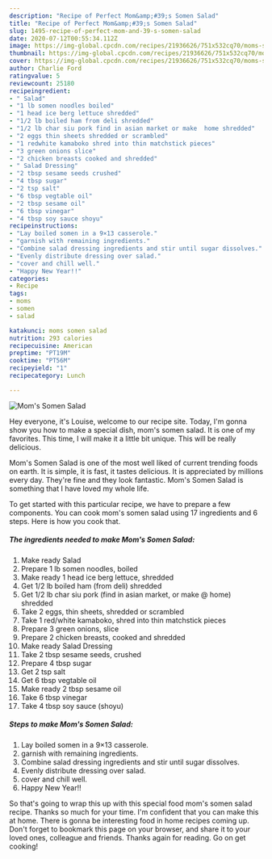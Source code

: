 ```yaml
---
description: "Recipe of Perfect Mom&amp;#39;s Somen Salad"
title: "Recipe of Perfect Mom&amp;#39;s Somen Salad"
slug: 1495-recipe-of-perfect-mom-and-39-s-somen-salad
date: 2020-07-12T00:55:34.112Z
image: https://img-global.cpcdn.com/recipes/21936626/751x532cq70/moms-somen-salad-recipe-main-photo.jpg
thumbnail: https://img-global.cpcdn.com/recipes/21936626/751x532cq70/moms-somen-salad-recipe-main-photo.jpg
cover: https://img-global.cpcdn.com/recipes/21936626/751x532cq70/moms-somen-salad-recipe-main-photo.jpg
author: Charlie Ford
ratingvalue: 5
reviewcount: 25180
recipeingredient:
- " Salad"
- "1 lb somen noodles boiled"
- "1 head ice berg lettuce shredded"
- "1/2 lb boiled ham from deli shredded"
- "1/2 lb char siu pork find in asian market or make  home shredded"
- "2 eggs thin sheets shredded or scrambled"
- "1 redwhite kamaboko shred into thin matchstick pieces"
- "3 green onions slice"
- "2 chicken breasts cooked and shredded"
- " Salad Dressing"
- "2 tbsp sesame seeds crushed"
- "4 tbsp sugar"
- "2 tsp salt"
- "6 tbsp vegtable oil"
- "2 tbsp sesame oil"
- "6 tbsp vinegar"
- "4 tbsp soy sauce shoyu"
recipeinstructions:
- "Lay boiled somen in a 9×13 casserole."
- "garnish with remaining ingredients."
- "Combine salad dressing ingredients and stir until sugar dissolves."
- "Evenly distribute dressing over salad."
- "cover and chill well."
- "Happy New Year!!"
categories:
- Recipe
tags:
- moms
- somen
- salad

katakunci: moms somen salad 
nutrition: 293 calories
recipecuisine: American
preptime: "PT19M"
cooktime: "PT56M"
recipeyield: "1"
recipecategory: Lunch

---
```



![Mom&#39;s Somen Salad](https://img-global.cpcdn.com/recipes/21936626/751x532cq70/moms-somen-salad-recipe-main-photo.jpg)

Hey everyone, it's Louise, welcome to our recipe site. Today, I'm gonna show you how to make a special dish, mom&#39;s somen salad. It is one of my favorites. This time, I will make it a little bit unique. This will be really delicious.



Mom&#39;s Somen Salad is one of the most well liked of current trending foods on earth. It is simple, it is fast, it tastes delicious. It is appreciated by millions every day. They're fine and they look fantastic. Mom&#39;s Somen Salad is something that I have loved my whole life.


To get started with this particular recipe, we have to prepare a few components. You can cook mom&#39;s somen salad using 17 ingredients and 6 steps. Here is how you cook that.

<!--inarticleads1-->

##### The ingredients needed to make Mom&#39;s Somen Salad:

1. Make ready  Salad
1. Prepare 1 lb somen noodles, boiled
1. Make ready 1 head ice berg lettuce, shredded
1. Get 1/2 lb boiled ham (from deli) shredded
1. Get 1/2 lb char siu pork (find in asian market, or make @ home) shredded
1. Take 2 eggs, thin sheets, shredded or scrambled
1. Take 1 red/white kamaboko, shred into thin matchstick pieces
1. Prepare 3 green onions, slice
1. Prepare 2 chicken breasts, cooked and shredded
1. Make ready  Salad Dressing
1. Take 2 tbsp sesame seeds, crushed
1. Prepare 4 tbsp sugar
1. Get 2 tsp salt
1. Get 6 tbsp vegtable oil
1. Make ready 2 tbsp sesame oil
1. Take 6 tbsp vinegar
1. Take 4 tbsp soy sauce (shoyu)




<!--inarticleads2-->

##### Steps to make Mom&#39;s Somen Salad:

1. Lay boiled somen in a 9×13 casserole.
1. garnish with remaining ingredients.
1. Combine salad dressing ingredients and stir until sugar dissolves.
1. Evenly distribute dressing over salad.
1. cover and chill well.
1. Happy New Year!!




So that's going to wrap this up with this special food mom&#39;s somen salad recipe. Thanks so much for your time. I'm confident that you can make this at home. There is gonna be interesting food in home recipes coming up. Don't forget to bookmark this page on your browser, and share it to your loved ones, colleague and friends. Thanks again for reading. Go on get cooking!
